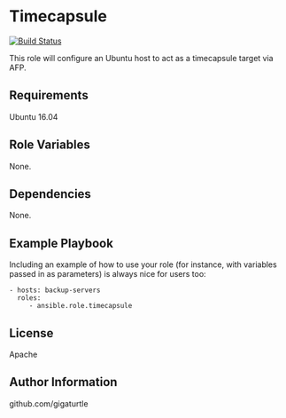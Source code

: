 Timecapsule
=========
[![Build Status](https://travis-ci.org/gigaturtle/ansible.role.timecapsule.svg?branch=master)](https://travis-ci.org/gigaturtle/ansible.role.timecapsule)

This role will configure an Ubuntu host to act as a timecapsule target via AFP.

Requirements
------------

Ubuntu 16.04

Role Variables
--------------

None.

Dependencies
------------

None.

Example Playbook
----------------

Including an example of how to use your role (for instance, with variables passed in as parameters) is always nice for users too:

    - hosts: backup-servers
      roles:
         - ansible.role.timecapsule

License
-------

Apache

Author Information
------------------

github.com/gigaturtle
